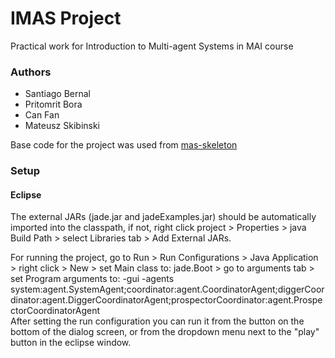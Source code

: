 # IMAS Project
Practical work for Introduction to Multi-agent Systems in MAI course

### Authors
- Santiago Bernal
- Pritomrit Bora
- Can Fan
- Mateusz Skibinski

Base code for the project was used from [mas-skeleton](https://github.com/jpahullo/mas-skeleton/tree/mas_2017_18)

### Setup
#### Eclipse
The external JARs (jade.jar and jadeExamples.jar) should be automatically imported into the classpath, if not, right click project > Properties > java Build Path > select Libraries tab > Add External JARs.

For running the project, go to Run > Run Configurations > Java Application > right click > New > set Main class to: jade.Boot > go to arguments tab > set Program arguments to: -gui -agents system:agent.SystemAgent;coordinator:agent.CoordinatorAgent;diggerCoordinator:agent.DiggerCoordinatorAgent;prospectorCoordinator:agent.ProspectorCoordinatorAgent  
After setting the run configuration you can run it from the button on the bottom of the dialog screen, or from the dropdown menu next to the "play" button in the eclipse window.
